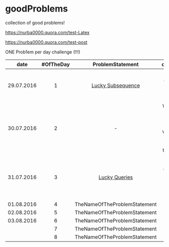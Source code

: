 # goodProblems
collection of good problems!

https://nurba0000.quora.com/test-Latex

https://nurba0000.quora.com/test-post

ONE Prob1em per day challenge (!!!)

|date       |#OfTheDay | ProblemStatement                                                 | comments                 |
|-----------|:--------:|:-------------------:                                             | --------------------------:|
|29.07.2016 |   1      | [Lucky Subsequence](http://codeforces.com/contest/145/problem/C) | First Accepted! Let the Challenge begin!!!|
|30.07.2016 |   2      |  -   | Whole day in health resort. That's why I have solved nothing in that day :P |
|31.07.2016 |   3      | [Lucky Queries](http://codeforces.com/contest/145/problem/E) |  Fucking Segment Trees! Still don't know how to PUSH correctly. |
| 01.08.2016 |   4      | TheNameOfTheProblemStatement                                        |         |
| 02.08.2016  |   5      | TheNameOfTheProblemStatement                                        |         | 
| 03.08.2016  |   6      | TheNameOfTheProblemStatement                                        |         | 
|           |   7      | TheNameOfTheProblemStatement                                        |         | 
|           |   8      | TheNameOfTheProblemStatement                                        |         | 


